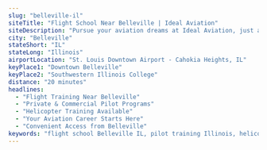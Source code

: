 ```yaml
---
slug: "belleville-il"
siteTitle: "Flight School Near Belleville | Ideal Aviation"
siteDescription: "Pursue your aviation dreams at Ideal Aviation, just a short drive from Belleville. Private, commercial, and helicopter training available with flexible scheduling."
city: "Belleville"
stateShort: "IL"
stateLong: "Illinois"
airportLocation: "St. Louis Downtown Airport - Cahokia Heights, IL"
keyPlace1: "Downtown Belleville"
keyPlace2: "Southwestern Illinois College"
distance: "20 minutes"
headlines:
  - "Flight Training Near Belleville"
  - "Private & Commercial Pilot Programs"
  - "Helicopter Training Available"
  - "Your Aviation Career Starts Here"
  - "Convenient Access from Belleville"
keywords: "flight school Belleville IL, pilot training Illinois, helicopter pilot lessons Belleville, private pilot license near Belleville, commercial pilot certification Illinois, aviation college credit SWIC"
---
```

